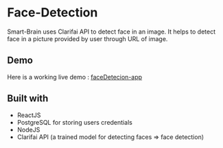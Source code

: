 # Face-Detection
Smart-Brain uses Clarifai API to detect face in an image. It helps to detect face in a picture provided by user through URL of image.

## Demo
Here is a working live demo : [faceDetecion-app](https://web-facedetector.herokuapp.com/)

## Built with 
* ReactJS
* PostgreSQL for storing users credentials
* NodeJS 
* Clarifai API (a trained model for detecting faces => face detection)
